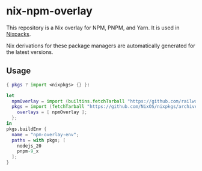 # nix-npm-overlay

This repository is a Nix overlay for NPM, PNPM, and Yarn. It is used in [Nixpacks](https://github.com/railwayapp/nixpacks).

Nix derivations for these package managers are automatically generated for the latest versions.

## Usage

```nix
{ pkgs ? import <nixpkgs> {} }:

let
  npmOverlay = import (builtins.fetchTarball "https://github.com/railwayapp/nix-npm-overlay/archive/main.tar.gz");
  pkgs = import (fetchTarball "https://github.com/NixOS/nixpkgs/archive/nixos-unstable.tar.gz") {
    overlays = [ npmOverlay ];
  };
in
pkgs.buildEnv {
  name = "npm-overlay-env";
  paths = with pkgs; [
    nodejs_20
    pnpm-9_x
  ];
}
```
